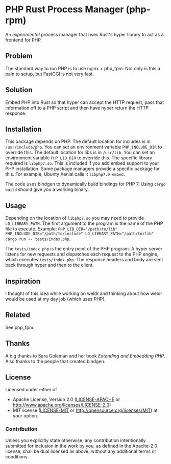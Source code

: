# PHP Rust Process Manager (php-rpm)

An _experimental_ process manager that uses Rust's hyper library to act as a frontend for PHP.

## Problem

The standard way to run PHP is to use nginx + php_fpm. Not only is this a pain to setup, but FastCGI is not very fast.

## Solution

Embed PHP into Rust so that hyper can accept the HTTP request, pass that information off to a PHP script and then have hyper return the HTTP response.

## Installation

This package depends on PHP. The default location for includes is in `/usr/include/php`. You can set an environment variable `PHP_INCLUDE_DIR` to override this. The default location for libs is in `/usr/lib`. You can set an environment variable `PHP_LIB_DIR` to override this. The specific library required is `libphp7.so`. This is included if you add embed support to your PHP installation. Some package managers provide a specific package for this. For example, Ubunty Xenial calls it `libphp7.0-embed`.

The code uses bindgen to dynamically build bindings for PHP 7. Using `cargo build` should give you a working binary.

## Usage

Depending on the location of `libphp7.so` you may need to provide `LD_LIBRARY_PATH`. The first argument to the program is the name of the PHP file to execute. Example: `PHP_LIB_DIR="/path/to/lib" PHP_INCLUDE_DIR="/path/to/include" LD_LIBRARY_PATH="/path/to/lib" cargo run -- tests/index.php`.

The `tests/index.php` is the entry point of the PHP program. A hyper server listens for new requests and dispatches each request to the PHP engine, which executes `tests/index.php`. The response headers and body are sent back through hyper and then to the client.

## Inspiration

I thought of this idea while working on weldr and thinking about how weldr would be used at my day job (which uses PHP).

## Related

See php_fpm.

## Thanks

A big thanks to Sara Goleman and her book _Extending and Embedding PHP_. Also thanks to the people that created bindgen.

## License

Licensed under either of
 * Apache License, Version 2.0 ([LICENSE-APACHE](LICENSE-APACHE) or http://www.apache.org/licenses/LICENSE-2.0)
 * MIT license ([LICENSE-MIT](LICENSE-MIT) or http://opensource.org/licenses/MIT)
at your option.

### Contribution

Unless you explicitly state otherwise, any contribution intentionally submitted
for inclusion in the work by you, as defined in the Apache-2.0 license, shall be dual licensed as above, without any
additional terms or conditions.
